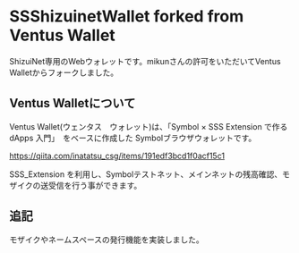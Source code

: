 # SSShizuinetWallet forked from Ventus Wallet
  
ShizuiNet専用のWebウォレットです。mikunさんの許可をいただいてVentus Walletからフォークしました。  
  
## Ventus Walletについて
  
Ventus Wallet(ウェンタス　ウォレット)は、「Symbol × SSS Extension で作る dApps 入門」　をベースに作成した
Symbolブラウザウォレットです。  
  
https://qiita.com/inatatsu_csg/items/191edf3bcd1f0acf15c1  
  
SSS_Extension を利用し、Symbolテストネット、メインネットの残高確認、モザイクの送受信を行う事ができます。  
  
## 追記
  
モザイクやネームスペースの発行機能を実装しました。  

